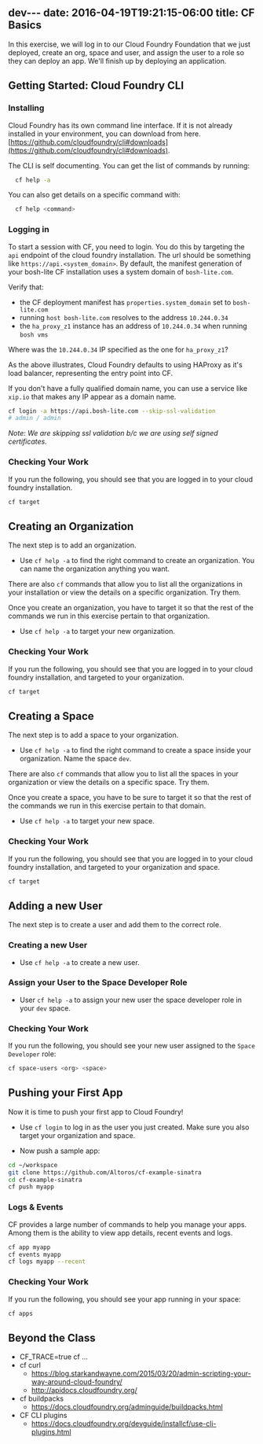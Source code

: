 dev---
date: 2016-04-19T19:21:15-06:00
title: CF Basics
---

In this exercise, we will log in to our Cloud Foundry Foundation that we just deployed, create an org, space and user, and assign the user to a role so they can deploy an app.  We'll finish up by deploying an application.


## Getting Started: Cloud Foundry CLI

### Installing

Cloud Foundry has its own command line interface. If it is not already installed in your environment, you can download from here. [https://github.com/cloudfoundry/cli#downloads](https://github.com/cloudfoundry/cli#downloads).

The CLI is self documenting. You can get the list of commands by running:

```sh
  cf help -a
```

You can also get details on a specific command with:

```sh
  cf help <command>
```


### Logging in

To start a session with CF, you need to login.  You do this by targeting the `api` endpoint of the cloud foundry installation.  The url should be something like `https://api.<system_domain>`.  By default, the manifest generation of your bosh-lite CF installation uses a system domain of `bosh-lite.com`.

Verify that:

- the CF deployment manifest has `properties.system_domain` set to `bosh-lite.com`
- running `host bosh-lite.com` resolves to the address `10.244.0.34`
- the `ha_proxy_z1` instance has an address of `10.244.0.34` when running `bosh vms`  

Where was the `10.244.0.34` IP specified as the one for `ha_proxy_z1`?

As the above illustrates, Cloud Foundry defaults to using HAProxy as it's load balancer, representing the entry point into CF.

If you don't have a fully qualified domain name, you can use a service like `xip.io` that makes any IP appear as a domain name.

```sh
cf login -a https://api.bosh-lite.com --skip-ssl-validation
# admin / admin
```

*Note: We are skipping ssl validation b/c we are using self signed certificates.*

### Checking Your Work

If you run the following, you should see that you are logged in to your cloud foundry installation.

```sh
cf target
```

## Creating an Organization

The next step is to add an organization.

* Use `cf help -a` to find the right command to create an organization.  You can name the organization anything you want.

There are also `cf` commands that allow you to list all the organizations in your installation or view the details on a specific organization.  Try them.

Once you create an organization, you have to target it so that the rest of the commands we run in this exercise pertain to that organization.

* Use `cf help -a` to target your new organization.

### Checking Your Work

If you run the following, you should see that you are logged in to your cloud foundry installation, and targeted to your organization.

```sh
cf target
```

## Creating a Space

The next step is to add a space to your organization.

* Use `cf help -a` to find the right command to create a space inside your organization.  Name the space `dev`.

There are also `cf` commands that allow you to list all the spaces in your organization or view the details on a specific space.  Try them.

Once you create a space, you have to be sure to target it so that the rest of the commands we run in this exercise pertain to that domain.

* Use `cf help -a` to target your new space.

### Checking Your Work

If you run the following, you should see that you are logged in to your cloud foundry installation, and targeted to your organization and space.

```sh
cf target
```

## Adding a new User

The next step is to create a user and add them to the correct role.

### Creating a new User

* Use `cf help -a` to create a new user.

### Assign your User to the Space Developer Role

* User `cf help -a` to assign your new user the space developer role in your `dev` space.

### Checking Your Work

If you run the following, you should see your new user assigned to the `Space Developer` role:

```sh
cf space-users <org> <space>
```


## Pushing your First App

Now it is time to push your first app to Cloud Foundry!

* Use `cf login` to log in as the user you just created.  Make sure you also target your organization and space.

* Now push a sample app:

```bash
cd ~/workspace
git clone https://github.com/Altoros/cf-example-sinatra
cd cf-example-sinatra
cf push myapp
```

### Logs & Events

CF provides a large number of commands to help you manage your apps.  Among them is the ability to view app details, recent events and logs.

```sh
cf app myapp
cf events myapp
cf logs myapp --recent
```

### Checking Your Work

If you run the following, you should see your app running in your space:

```sh
cf apps
```

## Beyond the Class

* CF_TRACE=true cf ...
* cf curl
   * https://blog.starkandwayne.com/2015/03/20/admin-scripting-your-way-around-cloud-foundry/
   * http://apidocs.cloudfoundry.org/
* cf buildpacks
   * https://docs.cloudfoundry.org/adminguide/buildpacks.html
* CF CLI plugins
   * https://docs.cloudfoundry.org/devguide/installcf/use-cli-plugins.html
